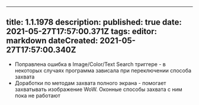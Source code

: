 
---
title: 1.1.1978
description: 
published: true
date: 2021-05-27T17:57:00.371Z
tags: 
editor: markdown
dateCreated: 2021-05-27T17:57:00.340Z
---		
		
- Поправлена ошибка в Image/Color/Text Search триггере - в некоторых случаях программа зависала при переключении способа захвата
- Доработки по методам захвата полного экрана - помогает захватывать изображение WoW. Оконные способы захвата с ним пока не работают